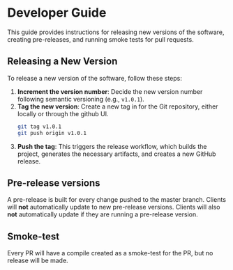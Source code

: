 # Developer Guide

This guide provides instructions for releasing new versions of the software, creating pre-releases, and running smoke tests for pull requests.

## Releasing a New Version

To release a new version of the software, follow these steps:

1. **Increment the version number**: Decide the new version number following semantic versioning (e.g., `v1.0.1`).
2. **Tag the new version**: Create a new tag in for the Git repository, either locally or through the github UI. 
   ```sh
   git tag v1.0.1
   git push origin v1.0.1
3. **Push the tag**: This triggers the release workflow, which builds the project, generates the necessary artifacts, and creates a new GitHub release.

## Pre-release versions

A pre-release is built for every change pushed to the master branch. Clients will **not** automatically update to new pre-release versions. Clients will also **not** automatically update if they are running a pre-release version.

## Smoke-test 

Every PR will have a compile created as a smoke-test for the PR, but no release will be made. 